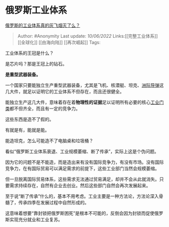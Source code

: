 # 俄罗斯工业体系
[俄罗斯的工业体系真的灰飞烟灭了么？](https://www.zhihu.com/question/66247485/answer/2516763781)

> Author: #Anonymity
> Last update: *10/06/2022*
> Links:[[完整工业体系]] [[全球化]] [[由海向陆]] [[再次崛起]]
> Tags:

工业体系的王冠是什么？

是芯片吗？那是王冠上的钻石。

**是重型武器装备。**

一个国家只要能独立生产重型武器装备，尤其是飞机、核潜艇、坦克、[洲际导弹](https://www.zhihu.com/search?q=%E6%B4%B2%E9%99%85%E5%AF%BC%E5%BC%B9&search_source=Entity&hybrid_search_source=Entity&hybrid_search_extra=%7B%22sourceType%22%3A%22answer%22%2C%22sourceId%22%3A2516763781%7D)这几大件，就足以证明它的工业体系不但存在，而且还很健全。

能独立生产这几大件，意味着存在着**物理性的证据**足以证明所有必要的核心[工业门类](https://www.zhihu.com/search?q=%E5%B7%A5%E4%B8%9A%E9%97%A8%E7%B1%BB&search_source=Entity&hybrid_search_source=Entity&hybrid_search_extra=%7B%22sourceType%22%3A%22answer%22%2C%22sourceId%22%3A2516763781%7D)都不但齐全，而且有一定的竞争力。

这些东西是造不了假的。

有就是有，能就是能。

能造坦克，怎么可能造不了电脑桌和垃圾桶？

看似“俄罗斯工业体系衰退、工业规模萎缩、断了传承”，实际上这是个伪问题。

因为它的问题不是不能造，而是造出来有没有国际竞争力，有没有市场。没有国际竞争力，在有国际贸易可以满足需求的前提下，这些工业部门当然会规模萎缩。

但一旦脱离国际贸易体系，这些需求无法通过贸易满足，却并不会从此就消失。只要需求持续存在，自然有企业去创业。然后这些部门自然会再次发展起来。

至于说“断了传承”什么的，基本不用考虑。工业主要是一种方法论，方法论深入骨髓了，传承四季在发展过程中自然形成的。

这意味着想要“靠封锁把俄罗斯困死”是根本不可能的，反倒会因为封锁而促使俄罗斯实现充分就业和工业复苏。
